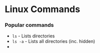 # Linux Commands

### Popular commands

- `ls` - Lists directories
- `ls -a` - Lists all directories (inc. hidden)
- 